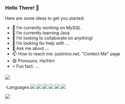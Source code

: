 ### Hello There! 👋



Here are some ideas to get you started:

- 🔭 I’m currently working on MySQL
- 🌱 I’m currently learning Java
- 👯 I’m looking to collaborate on anything!
- 🤔 I’m looking for help with ...
- 💬 Ask me about ...
- 📫 How to reach me: justinloo.net, "Contect Me" page
- 😄 Pronouns: He/Him
- ⚡ Fun fact: ...

<img src = "https://github-readme-stats.vercel.app/api?username=JustinLoo&&show_icons=true&title_color=ffffff&icon_color=bb2acf&text_color=daf7dc&bg_color=151515">

-Languages
<img src = "https://img.shields.io/badge/Python-3776AB?style=for-the-badge&logo=python&logoColor=white">
<img src = "https://img.shields.io/badge/HTML5-E34F26?style=for-the-badge&logo=html5&logoColor=white">
<img src = "https://img.shields.io/badge/CSS3-1572B6?style=for-the-badge&logo=css3&logoColor=white">
<img src = "https://img.shields.io/badge/JavaScript-F7DF1E?style=for-the-badge&logo=javascript&logoColor=black">
<img src = "https://img.shields.io/badge/Java-ED8B00?style=for-the-badge&logo=java&logoColor=white">
<img src = "https://img.shields.io/badge/PHP-777BB4?style=for-the-badge&logo=php&logoColor=white">

<img src = "https://img.shields.io/badge/MySQL-00000F?style=for-the-badge&logo=mysql&logoColor=white">



